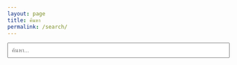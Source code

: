 ```yaml
---
layout: page
title: ค้นหา
permalink: /search/
---
```


<input type="text" id="search-input" placeholder="ค้นหา..." style="width:100%; padding: 0.5rem; margin-bottom: 1rem;" />

<ul id="results-container"></ul>

<script src="https://unpkg.com/simple-jekyll-search/dest/simple-jekyll-search.min.js"></script>
<script>
  SimpleJekyllSearch({
    searchInput: document.getElementById('search-input'),
    resultsContainer: document.getElementById('results-container'),
    json: '/search.json',
    searchResultTemplate: '<li><a href="{url}">{title}</a></li>',
    noResultsText: 'ไม่พบผลลัพธ์',
    limit: 10,
    fuzzy: false
  })
</script>